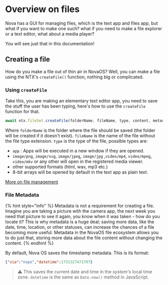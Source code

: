 # Overview on files

Nova has a GUI for managing files, which is the text app and files app, but what if you want to make one such? what if you need to make a file explorer or a text editor, what about a media player?

You will see just that in this documentation!

## Creating a file

How do you make a file out of thin air in NovaOS? Well, you can make a file using the NTX's  `createFile()` function, nothing big or complicated.

### Using `createFile`

Take this, you are making an elementary text editor app, you need to save the stuff the user has been typing, here's how to use the `createFile` function for that.

```javascript
await ntx.fileSet.createFile(folderName, fileName, type, content, metadata)
```

Where `folderName` is the folder where the file should be saved (the folder will be created if it doesn't exist). `fileName` is the name of the file without the file type extension. `type` is the type of the file, possible types are:

* `app` : Apps will be executed in a new window if they are opened.
* `image/png`, `image/svg`, `image/jpeg`, `image/jpg` ,`video/mp4`, `video/mpeg`, `video/mkv` or any other will open in the registered media viewer.
* other supported formats (html, wav, mp3 etc.)
* 8-bit arrays will be opened by default in the text app as plain text.

<a href="file-management.md" class="button primary" data-icon="folder-open">More on file management</a>

### File Metadata

{% hint style="info" %}
Metadata is not a requirement for creating a file. Imagine you are taking a picture with the camera app, the next week you need that picture to see it again, you know when it was taken - how do you locate it? This is why metadata is a huge deal; saving more data, like the date, time, location, or other statuses, can increase the chances of a file becoming more useful. Metadata in the NovaOS file ecosystem allows you to do just that, storing more data about the file content without changing the content.
{% endhint %}

By default, Nova OS saves the timestamp metadata. This is its format:

```json
{"via":"nope","datetime":1731327471707}
```

> ⚠ This saves the current date and time in the _system's_ local time zone. `datetime` is the same as `Date.now()` method in JavaScript.
